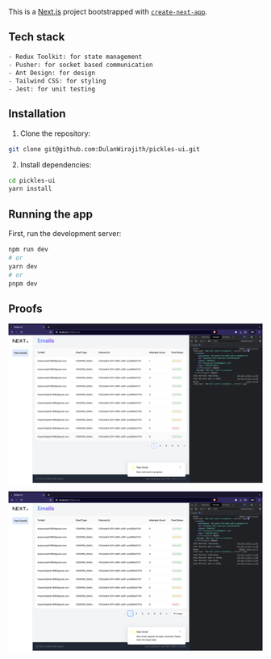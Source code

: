This is a [Next.js](https://nextjs.org/) project bootstrapped
with [`create-next-app`](https://github.com/vercel/next.js/tree/canary/packages/create-next-app).

## Tech stack

```
- Redux Toolkit: for state management
- Pusher: for socket based communication 
- Ant Design: for design 
- Tailwind CSS: for styling 
- Jest: for unit testing
```

## Installation

1. Clone the repository:

```bash
git clone git@github.com:DulanWirajith/pickles-ui.git
```

2. Install dependencies:

```bash
cd pickles-ui
yarn install
```

## Running the app

First, run the development server:

```bash
npm run dev
# or
yarn dev
# or
pnpm dev
```

## Proofs

![Screenshot](doc-images/Screenshot%202023-04-09%20at%2014.11.58.png)

![Screenshot](doc-images/Screenshot%202023-04-09%20at%2014.13.00.png)

